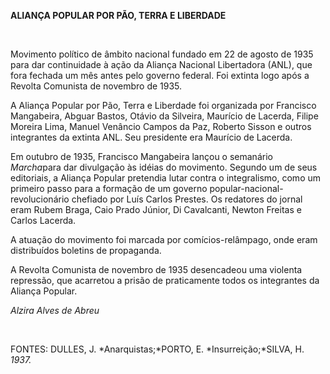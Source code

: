 **ALIANÇA POPULAR POR PÃO, TERRA E LIBERDADE**

 

Movimento político de âmbito nacional fundado em 22 de agosto de 1935
para dar continuidade à ação da Aliança Nacional Libertadora (ANL), que
fora fechada um mês antes pelo governo federal. Foi extinta logo após a
Revolta Comunista de novembro de 1935.

A Aliança Popular por Pão, Terra e Liberdade foi organizada por
Francisco Mangabeira, Abguar Bastos, Otávio da Silveira, Maurício de
Lacerda, Filipe Moreira Lima, Manuel Venâncio Campos da Paz, Roberto
Sisson e outros integrantes da extinta ANL. Seu presidente era Maurício
de Lacerda.

Em outubro de 1935, Francisco Mangabeira lançou o semanário *Marcha*para
dar divulgação às idéias do movimento. Segundo um de seus editoriais, a
Aliança Popular pretendia lutar contra o integralismo, como um primeiro
passo para a formação de um governo popular-nacional-revolucionário
chefiado por Luís Carlos Prestes. Os redatores do jornal eram Rubem
Braga, Caio Prado Júnior, Di Cavalcanti, Newton Freitas e Carlos
Lacerda.

A atuação do movimento foi marcada por comícios-relâmpago, onde eram
distribuídos boletins de propaganda.

A Revolta Comunista de novembro de 1935 desencadeou uma violenta
repressão, que acarretou a prisão de praticamente todos os integrantes
da Aliança Popular.

*Alzira Alves de Abreu*

 

FONTES: DULLES, J. *Anarquistas;*PORTO, E. *Insurreição;*SILVA, H.
*1937.*

 
